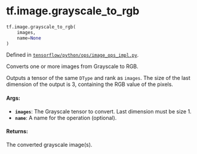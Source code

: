 <div itemscope itemtype="http://developers.google.com/ReferenceObject">
<meta itemprop="name" content="tf.image.grayscale_to_rgb" />
<meta itemprop="path" content="Stable" />
</div>

# tf.image.grayscale_to_rgb

``` python
tf.image.grayscale_to_rgb(
    images,
    name=None
)
```



Defined in [`tensorflow/python/ops/image_ops_impl.py`](/code/stable/tensorflow/python/ops/image_ops_impl.py).

Converts one or more images from Grayscale to RGB.

Outputs a tensor of the same `DType` and rank as `images`.  The size of the
last dimension of the output is 3, containing the RGB value of the pixels.

#### Args:

* <b>`images`</b>: The Grayscale tensor to convert. Last dimension must be size 1.
* <b>`name`</b>: A name for the operation (optional).


#### Returns:

The converted grayscale image(s).